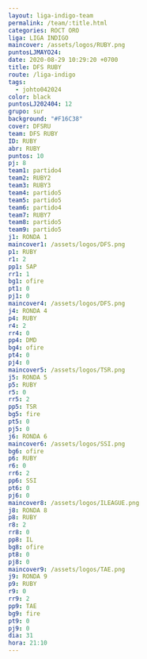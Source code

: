 ```yaml
---
layout: liga-indigo-team
permalink: /team/:title.html
categories: ROCT ORO
liga: LIGA INDIGO
maincover: /assets/logos/RUBY.png
puntosLJMAYO24: 
date: 2020-08-29 10:29:20 +0700
title: DFS RUBY
route: /liga-indigo
tags:
  - johto042024
color: black
puntosLJ202404: 12
grupo: sur
background: "#F16C38"
cover: DFSRU
team: DFS RUBY
ID: RUBY
abr: RUBY
puntos: 10
pj: 8
team1: partido4
team2: RUBY2
team3: RUBY3
team4: partido5
team5: partido5
team6: partido4
team7: RUBY7
team8: partido5
team9: partido5
j1: RONDA 1
maincover1: /assets/logos/DFS.png
p1: RUBY
r1: 2
pp1: SAP
rr1: 1
bg1: ofire
pt1: 0
pj1: 0
maincover4: /assets/logos/DFS.png
j4: RONDA 4
p4: RUBY
r4: 2
rr4: 0
pp4: DMD
bg4: ofire
pt4: 0
pj4: 0
maincover5: /assets/logos/TSR.png
j5: RONDA 5
p5: RUBY
r5: 0
rr5: 2
pp5: TSR
bg5: fire
pt5: 0
pj5: 0
j6: RONDA 6
maincover6: /assets/logos/SSI.png
bg6: ofire
p6: RUBY
r6: 0
rr6: 2
pp6: SSI
pt6: 0
pj6: 0
maincover8: /assets/logos/ILEAGUE.png
j8: RONDA 8
p8: RUBY
r8: 2
rr8: 0
pp8: IL
bg8: ofire
pt8: 0
pj8: 0
maincover9: /assets/logos/TAE.png
j9: RONDA 9
p9: RUBY
r9: 0
rr9: 2
pp9: TAE
bg9: fire
pt9: 0
pj9: 0
dia: 31
hora: 21:10
---
```

